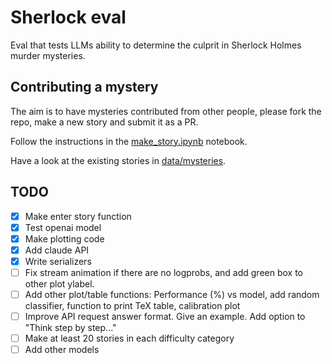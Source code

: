 # Sherlock eval

Eval that tests LLMs ability to determine the culprit in Sherlock Holmes murder mysteries. 

## Contributing a mystery

The aim is to have mysteries contributed from other people, please fork the repo, make a new story and submit it as a PR. 

Follow the instructions in the [make_story.ipynb](https://github.com/patrickmziet/sherlock/blob/main/make_story.ipynb) notebook. 

Have a look at the existing stories in [data/mysteries](https://github.com/patrickmziet/sherlock/tree/main/data/mysteries).

## TODO
- [X] Make enter story function
- [X] Test openai model
- [X] Make plotting code
- [X] Add claude API
- [X] Write serializers
- [ ] Fix stream animation if there are no logprobs, and add green box to other plot ylabel.
- [ ] Add other plot/table functions: Performance (%) vs model, add random classifier, function to print TeX table, calibration plot
- [ ] Improve API request answer format. Give an example. Add option to "Think step by step..."
- [ ] Make at least 20 stories in each difficulty category
- [ ] Add other models
